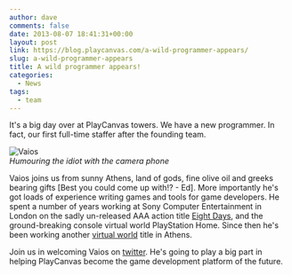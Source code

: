 ```yaml
---
author: dave
comments: false
date: 2013-08-07 18:41:31+00:00
layout: post
link: https://blog.playcanvas.com/a-wild-programmer-appears/
slug: a-wild-programmer-appears
title: A wild programmer appears!
categories:
  - News
tags:
  - team
---
```


It's a big day over at PlayCanvas towers. We have a new programmer. In fact, our first full-time staffer after the founding team.

![Vaios](/img/team-vaios-2013.jpg)
<br>_Humouring the idiot with the camera phone_

Vaios joins us from sunny Athens, land of gods, fine olive oil and greeks bearing gifts [Best you could come up with!? - Ed]. More importantly he's got loads of experience writing games and tools for game developers. He spent a number of years working at Sony Computer Entertainment in London on the sadly un-released AAA action title [Eight Days](https://en.wikipedia.org/wiki/Eight_Days), and the ground-breaking console virtual world PlayStation Home. Since then he's been working another [virtual world](http://www.playtown-game.com/playtown/app/portal/) title in Athens.

Join us in welcoming Vaios on [twitter](https://twitter.com/vkalpias). He's going to play a big part in helping PlayCanvas become the game development platform of the future.
